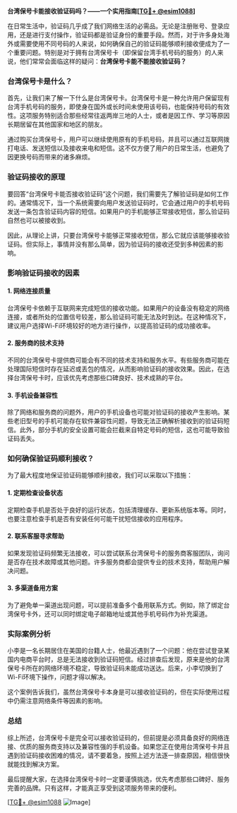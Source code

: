 **台湾保号卡能接收验证码吗？——一个实用指南[[TG💪+ @esim1088](https://t.me/s/esim1088)]**

在日常生活中，验证码几乎成了我们网络生活的必需品。无论是注册账号、登录应用，还是进行支付操作，验证码都是验证身份的重要手段。然而，对于许多身处海外或需要使用不同号码的人来说，如何确保自己的验证码能够顺利接收便成为了一个重要问题。特别是对于拥有台湾保号卡（即保留台湾手机号码的服务）的人来说，他们常常会面临这样的疑问：**台湾保号卡能不能接收验证码？**

### 台湾保号卡是什么？

首先，让我们来了解一下什么是台湾保号卡。台湾保号卡是一种允许用户保留现有台湾手机号码的服务，即使身在国外或长时间未使用该号码，也能保持号码的有效性。这项服务特别适合那些经常往返两岸三地的人士，或者是因工作、学习等原因长期居留在其他国家和地区的朋友。

通过购买台湾保号卡，用户可以继续使用原有的手机号码，并且可以通过互联网拨打电话、发送短信以及接收来电和短信。这不仅方便了用户的日常生活，也避免了因更换号码而带来的诸多麻烦。

### 验证码接收的原理

要回答“台湾保号卡能否接收验证码”这个问题，我们需要先了解验证码是如何工作的。通常情况下，当一个系统需要向用户发送验证码时，它会通过用户的手机号码发送一条包含验证码内容的短信。如果用户的手机能够正常接收短信，那么验证码自然也可以被接收到。

因此，从理论上讲，只要台湾保号卡能够正常接收短信，那么它就应该能够接收验证码。但实际上，事情并没有那么简单，因为验证码的接收还受到多种因素的影响。

### 影响验证码接收的因素

#### 1. 网络连接质量
台湾保号卡依赖于互联网来完成短信的接收功能。如果用户的设备没有稳定的网络连接，或者所处的位置信号较差，那么验证码可能无法及时到达。在这种情况下，建议用户选择Wi-Fi环境较好的地方进行操作，以提高验证码的成功接收率。

#### 2. 服务商的技术支持
不同的台湾保号卡提供商可能会有不同的技术支持和服务水平。有些服务商可能在处理国际短信时存在延迟或丢包的情况，从而影响验证码的接收效果。因此，在选择台湾保号卡时，应该优先考虑那些口碑良好、技术成熟的平台。

#### 3. 手机设备兼容性
除了网络和服务商的问题外，用户的手机设备也可能对验证码的接收产生影响。某些老旧型号的手机可能存在软件兼容性问题，导致无法正确解析接收到的验证码短信。此外，部分手机的安全设置可能会拦截来自特定号码的短信，这也可能导致验证码丢失。

### 如何确保验证码顺利接收？

为了最大程度地保证验证码能够顺利接收，我们可以采取以下措施：

#### 1. 定期检查设备状态
定期检查手机是否处于良好的运行状态，包括清理缓存、更新系统版本等。同时，也要注意检查手机是否有安装任何可能干扰短信接收的应用程序。

#### 2. 联系客服寻求帮助
如果发现验证码频繁无法接收，可以尝试联系台湾保号卡的服务商客服团队，询问是否存在技术故障或其他问题。许多服务商都会提供专业的技术支持，帮助用户解决问题。

#### 3. 多渠道备用方案
为了避免单一渠道出现问题，可以提前准备多个备用联系方式。例如，除了绑定台湾保号卡外，还可以同时绑定电子邮箱地址或其他手机号码作为补充渠道。

### 实际案例分析

小李是一名长期居住在美国的台籍人士，他最近遇到了一个问题：他在尝试登录某国内电商平台时，总是无法接收到验证码短信。经过排查后发现，原来是他的台湾保号卡所在的网络环境不稳定，导致验证码未能成功送达。后来，小李切换到了Wi-Fi环境下操作，问题才得以解决。

这个案例告诉我们，虽然台湾保号卡本身是可以接收验证码的，但在实际使用过程中仍需注意网络条件等因素的影响。

### 总结

综上所述，台湾保号卡是完全可以接收验证码的，但前提是必须具备良好的网络连接、优质的服务商支持以及兼容性强的手机设备。如果您正在使用台湾保号卡并且遇到验证码接收困难的情况，请不要着急，按照上述方法逐一排查原因，相信很快就能找到解决方案。

最后提醒大家，在选择台湾保号卡时一定要谨慎挑选，优先考虑那些口碑好、服务完善的品牌。只有这样，才能真正享受到这项服务带来的便利。

[[TG💪+ @esim1088](https://t.me/s/esim1088) ![Image](https://i.postimg.cc/4NQfJmqS/Snipaste-2025-05-13-00-14-12.png)]